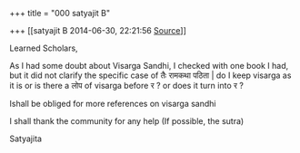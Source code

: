+++
title = "000 satyajit B"

+++
[[satyajit B	2014-06-30, 22:21:56 [Source](https://groups.google.com/g/samskrita/c/UqGYdmayVoc)]]



Learned Scholars,  
  

As I had some doubt about Visarga Sandhi, I checked with one book I had, but it did not clarify the specific case of तैः रामकथा पठिता \| do I keep visarga as it is or is there a लोप of visarga before र ? or does it turn into र ?  
  

Ishall be obliged for more references on visarga sandhi  
  
  

I shall thank the community for any help (If possible, the sutra)  
  

Satyajita  

